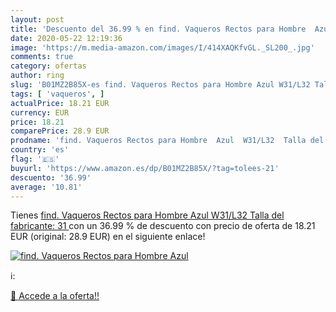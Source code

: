 ```yaml
---
layout: post
title: 'Descuento del 36.99 % en find. Vaqueros Rectos para Hombre  Azul '
date: 2020-05-22 12:19:36
image: 'https://m.media-amazon.com/images/I/414XAQKfvGL._SL200_.jpg'
comments: true
category: ofertas
author: ring
slug: 'B01MZ2B85X-es find. Vaqueros Rectos para Hombre Azul W31/L32 Talla del...'
tags: [ 'vaqueros', ]
actualPrice: 18.21 EUR
currency: EUR
price: 18.21
comparePrice: 28.9 EUR
prodname: 'find. Vaqueros Rectos para Hombre  Azul  W31/L32  Talla del fabricante: 31 '
country: 'es'
flag: '🇪🇸'
buyurl: 'https://www.amazon.es/dp/B01MZ2B85X/?tag=tolees-21'
descuento: '36.99'
average: '10.81'
---
```


Tienes [find. Vaqueros Rectos para Hombre  Azul  W31/L32  Talla del fabricante: 31 ](https://www.amazon.es/dp/B01MZ2B85X/?tag=tolees-21) con un 36.99 % de descuento con precio de oferta de 18.21 EUR (original: 28.9 EUR) en el siguiente enlace!

[![find. Vaqueros Rectos para Hombre  Azul ](https://m.media-amazon.com/images/I/414XAQKfvGL._SL200_.jpg)](https://www.amazon.es/dp/B01MZ2B85X/?tag=tolees-21)

ℹ️:


[🛒 Accede a la oferta!!](https://www.amazon.es/dp/B01MZ2B85X/?tag=tolees-21)
